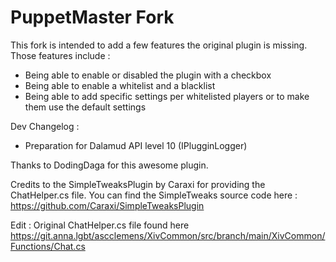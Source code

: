 # PuppetMaster Fork

This fork is intended to add a few features the original plugin is missing.
Those features include :
- Being able to enable or disabled the plugin with a checkbox
- Being able to enable a whitelist and a blacklist
- Being able to add specific settings per whitelisted players or to make them use the default settings

Dev Changelog :
- Preparation for Dalamud API level 10 (IPlugginLogger)

Thanks to DodingDaga for this awesome plugin.

Credits to the SimpleTweaksPlugin by Caraxi for providing the ChatHelper.cs file.
You can find the SimpleTweaks source code here : https://github.com/Caraxi/SimpleTweaksPlugin

Edit : Original ChatHelper.cs file found here
https://git.anna.lgbt/ascclemens/XivCommon/src/branch/main/XivCommon/Functions/Chat.cs
